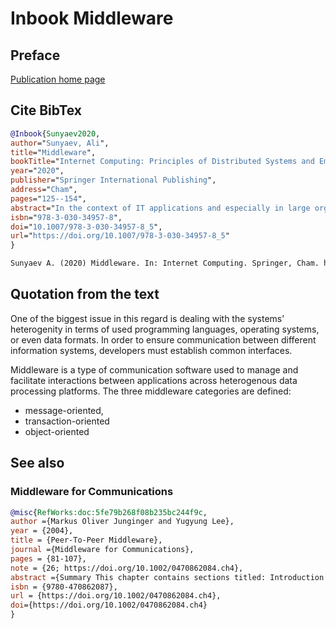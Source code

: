 # Inbook Middleware

## Preface

[Publication home page](https://link.springer.com/chapter/10.1007%2F978-3-030-34957-8_5)

## Cite BibTex

```bib
@Inbook{Sunyaev2020,
author="Sunyaev, Ali",
title="Middleware",
bookTitle="Internet Computing: Principles of Distributed Systems and Emerging Internet-Based Technologies",
year="2020",
publisher="Springer International Publishing",
address="Cham",
pages="125--154",
abstract="In the context of IT applications and especially in large organizations, integration of existing information systems into new IT environments poses many challenges. One of the biggest issue in this regard is dealing with the systems' heterogenity in terms of used programming languages, operating systems, or even data formats. In order to ensure communication between different information systems, developers must establish common interfaces. This chapter introduces middleware as a type of software which manages and facilitates interactions between applications across computing platforms. Besides a brief definition and overview of middleware, several of its characteristics are described. Furthermore, the differences between the three middleware categories (message-oriented, transaction-oriented and object-oriented middleware) are defined. In addition to these theoretical foundations, some practical implementations are presented.",
isbn="978-3-030-34957-8",
doi="10.1007/978-3-030-34957-8_5",
url="https://doi.org/10.1007/978-3-030-34957-8_5"
}
```

```txt
Sunyaev A. (2020) Middleware. In: Internet Computing. Springer, Cham. https://doi.org/10.1007/978-3-030-34957-8_5
```

## Quotation from the text

One of the biggest issue in this regard is dealing with the systems’ heterogenity in terms of used programming languages, operating systems, or even data formats. In order to
ensure communication between different information systems, developers must establish common interfaces.

Middleware is a type of communication software used to manage and facilitate interactions between applications across heterogenous data processing platforms.
The three middleware categories are defined:

- message-oriented,
- transaction-oriented
- object-oriented

## See also

### Middleware for Communications

```bib
@misc{RefWorks:doc:5fe79b268f08b235bc244f9c,
author ={Markus Oliver Junginger and Yugyung Lee},
year = {2004},
title = {Peer-To-Peer Middleware},
journal ={Middleware for Communications},
pages = {81-107},
note = {26; https://doi.org/10.1002/0470862084.ch4},
abstract ={Summary This chapter contains sections titled: Introduction JXTA P2P Messaging System Hybrid Middleware ? a Conceptual Proposal Conclusion Bibliography},
isbn = {9780-470862087},
url = {https://doi.org/10.1002/0470862084.ch4},
doi={https://doi.org/10.1002/0470862084.ch4}
}
```

